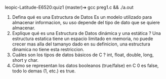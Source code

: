 leopic-Latitude-E6520:quiz1 (master)➔ gcc preg1.c && ./a.out 
1. Defina qué es una Estructura de Datos
Es un modelo utilizado para almacenar informacion, su uso depende del tipo de dato que se quiere almacenar.
2. Explique qué es una Estructura de Datos dinámica y una estática ?
Una estructura estatica tiene un espacio limitado en memoria, no puede crecer mas alla del tamanyo dado en su definicion, una estructura dinamica no tiene esta restriccion. 
3. Cuáles son los tipos de datos básicos de C ?
int, float, double, long, short y char.
4. Cómo se representan los datos booleanos (true/false) en C
0 es false, todo lo demas (1, etc.) es true.

